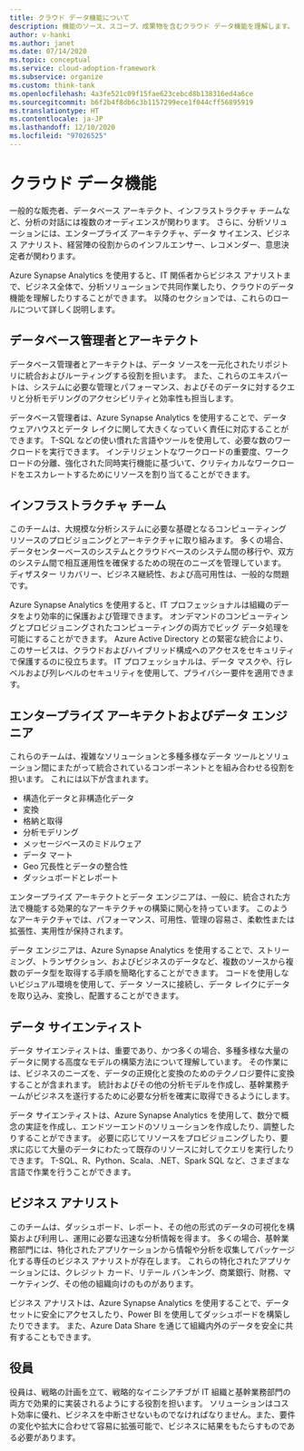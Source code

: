```yaml
---
title: クラウド データ機能について
description: 機能のソース、スコープ、成果物を含むクラウド データ機能を理解します。
author: v-hanki
ms.author: janet
ms.date: 07/14/2020
ms.topic: conceptual
ms.service: cloud-adoption-framework
ms.subservice: organize
ms.custom: think-tank
ms.openlocfilehash: 4a3fe521c09f15fae623cebcd8b138316ed4a6ce
ms.sourcegitcommit: b6f2b4f8db6c3b1157299ece1f044cff56895919
ms.translationtype: HT
ms.contentlocale: ja-JP
ms.lasthandoff: 12/10/2020
ms.locfileid: "97026525"
---
```

# <a name="cloud-data-functions"></a>クラウド データ機能

一般的な販売者、データベース アーキテクト、インフラストラクチャ チームなど、分析の対話には複数のオーディエンスが関わります。 さらに、分析ソリューションには、エンタープライズ アーキテクチャ、データ サイエンス、ビジネス アナリスト、経営陣の役割からのインフルエンサー、レコメンダー、意思決定者が関わります。

Azure Synapse Analytics を使用すると、IT 関係者からビジネス アナリストまで、ビジネス全体で、分析ソリューションで共同作業したり、クラウドのデータ機能を理解したりすることができます。 以降のセクションでは、これらのロールについて詳しく説明します。

## <a name="database-administrators-and-architects"></a>データベース管理者とアーキテクト

データベース管理者とアーキテクトは、データ ソースを一元化されたリポジトリに統合およびルーティングする役割を担います。 また、これらのエキスパートは、システムに必要な管理とパフォーマンス、およびそのデータに対するクエリと分析モデリングのアクセシビリティと効率性も担当します。

データベース管理者は、Azure Synapse Analytics を使用することで、データ ウェアハウスとデータ レイクに関して大きくなっていく責任に対応することができます。 T-SQL などの使い慣れた言語やツールを使用して、必要な数のワークロードを実行できます。 インテリジェントなワークロードの重要度、ワークロードの分離、強化された同時実行機能に基づいて、クリティカルなワークロードをエスカレートするためにリソースを割り当てることができます。

## <a name="infrastructure-teams"></a>インフラストラクチャ チーム

このチームは、大規模な分析システムに必要な基礎となるコンピューティング リソースのプロビジョニングとアーキテクチャに取り組みます。 多くの場合、データセンターベースのシステムとクラウドベースのシステム間の移行や、双方のシステム間で相互運用性を確保するための現在のニーズを管理しています。 ディザスター リカバリー、ビジネス継続性、および高可用性は、一般的な問題です。

Azure Synapse Analytics を使用すると、IT プロフェッショナルは組織のデータをより効率的に保護および管理できます。 オンデマンドのコンピューティングとプロビジョニングされたコンピューティングの両方でビッグ データ処理を可能にすることができます。 Azure Active Directory との緊密な統合により、このサービスは、クラウドおよびハイブリッド構成へのアクセスをセキュリティで保護するのに役立ちます。 IT プロフェッショナルは、データ マスクや、行レベルおよび列レベルのセキュリティを使用して、プライバシー要件を適用できます。

## <a name="enterprise-architects-and-data-engineers"></a>エンタープライズ アーキテクトおよびデータ エンジニア

これらのチームは、複雑なソリューションと多種多様なデータ ツールとソリューション間にまたがって統合されているコンポーネントとを組み合わせる役割を担います。 これには以下が含まれます。

- 構造化データと非構造化データ
- 変換
- 格納と取得
- 分析モデリング
- メッセージベースのミドルウェア
- データ マート
- Geo 冗長性とデータの整合性
- ダッシュボードとレポート

 エンタープライズ アーキテクトとデータ エンジニアは、一般に、統合された方法で機能する効果的なアーキテクチャの構築に関心を持っています。 このようなアーキテクチャでは、パフォーマンス、可用性、管理の容易さ、柔軟性または拡張性、実用性が保持されます。

データ エンジニアは、Azure Synapse Analytics を使用することで、ストリーミング、トランザクション、およびビジネスのデータなど、複数のソースから複数のデータ型を取得する手順を簡略化することができます。 コードを使用しないビジュアル環境を使用して、データ ソースに接続し、データ レイクにデータを取り込み、変換し、配置することができます。

## <a name="data-scientists"></a>データ サイエンティスト

データ サイエンティストは、重要であり、かつ多くの場合、多種多様な大量のデータに関する高度なモデルの構築方法について理解しています。 その作業には、ビジネスのニーズを、データの正規化と変換のためのテクノロジ要件に変換することが含まれます。 統計およびその他の分析モデルを作成し、基幹業務チームがビジネスを遂行するために必要な分析を確実に取得できるようにします。

データ サイエンティストは、Azure Synapse Analytics を使用して、数分で概念の実証を作成し、エンドツーエンドのソリューションを作成したり、調整したりすることができます。 必要に応じてリソースをプロビジョニングしたり、要求に応じて大量のデータにわたって既存のリソースに対してクエリを実行したりできます。 T-SQL、R、Python、Scala、.NET、Spark SQL など、さまざまな言語で作業を行うことができます。

## <a name="business-analysts"></a>ビジネス アナリスト

このチームは、ダッシュボード、レポート、その他の形式のデータの可視化を構築および利用し、運用に必要な迅速な分析情報を得ます。 多くの場合、基幹業務部門には、特化されたアプリケーションから情報や分析を収集してパッケージ化する専任のビジネス アナリストが存在します。 これらの特化されたアプリケーションには、クレジット カード、リテール バンキング、商業銀行、財務、マーケティング、その他の組織向けのものがあります。

ビジネス アナリストは、Azure Synapse Analytics を使用することで、データセットに安全にアクセスしたり、Power BI を使用してダッシュボードを構築したりできます。 また、Azure Data Share を通じて組織内外のデータを安全に共有することもできます。

## <a name="executives"></a>役員

役員は、戦略の計画を立て、戦略的なイニシアチブが IT 組織と基幹業務部門の両方で効果的に実装されるようにする役割を担います。 ソリューションはコスト効率に優れ、ビジネスを中断させないものでなければなりません。また、要件の変化や拡大に合わせて容易に拡張可能で、ビジネスに結果をもたらすものである必要があります。
